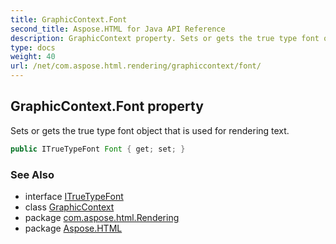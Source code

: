 ```yaml
---
title: GraphicContext.Font
second_title: Aspose.HTML for Java API Reference
description: GraphicContext property. Sets or gets the true type font object that is used for rendering text
type: docs
weight: 40
url: /net/com.aspose.html.rendering/graphiccontext/font/
---
```

## GraphicContext.Font property

Sets or gets the true type font object that is used for rendering text.

```java
public ITrueTypeFont Font { get; set; }
```

### See Also

* interface [ITrueTypeFont](../../../com.aspose.html.drawing/itruetypefont/)
* class [GraphicContext](../)
* package [com.aspose.html.Rendering](../../graphiccontext/)
* package [Aspose.HTML](../../../)
